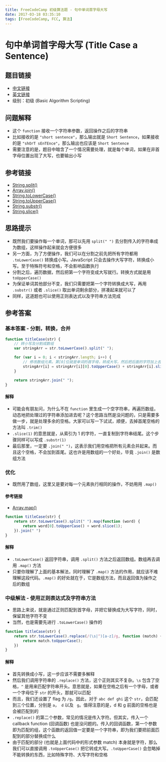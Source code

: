 ```yaml
---
title: FreeCodeCamp 初级算法题 - 句中单词首字母大写
date: 2017-03-18 03:35:10
tags: [FreeCodeCamp, FCC, 算法]
---
```

# 句中单词首字母大写 (Title Case a Sentence)

## 题目链接
- [中文链接](https://www.freecodecamp.cn/challenges/title-case-a-sentence)
- [英文链接](https://www.freecodecamp.com/challenges/title-case-a-sentence)
- 级别：初级 (Basic Algorithm Scripting)

## 问题解释
- 这个 `function` 接收一个字符串参数，返回操作之后的字符串
- 比如接收的是 `"short sentence"`，那么输出就是 `Short Sentence`，如果接收的是 `"shOrT sEnTEnce"`，那么输出也应该是 `Short Sentence`
- 需要注意的是，题目中暗含了一个情况需要处理，就是每个单词，如果在非首字母位置出现了大写，也要输出小写
<!-- more -->

## 参考链接
- [String.split()](https://developer.mozilla.org/zh-CN/docs/Web/JavaScript/Reference/Global_Objects/String/split)
- [Array.join()](https://developer.mozilla.org/en-US/docs/Web/JavaScript/Reference/Global_objects/Array/join)
- [String.toLowerCase()](https://developer.mozilla.org/zh-CN/docs/Web/JavaScript/Reference/Global_Objects/String/toLowerCase)
- [String.toUpperCase()](https://developer.mozilla.org/zh-CN/docs/Web/JavaScript/Reference/Global_Objects/String/toUpperCase)
- [String.substr()](https://developer.mozilla.org/zh-CN/docs/Web/JavaScript/Reference/Global_Objects/String/substr)
- [String.slice()](https://developer.mozilla.org/zh-CN/docs/Web/JavaScript/Reference/Global_Objects/String/slice)

## 思路提示
- 既然我们要操作每一个单词，那可以先用 `split(" ")` 去分割传入的字符串成为数组，这样操作起来就会方便很多
- 另一方面，为了方便操作，我们可以在分割之前先把所有字符都用 `.toLowerCase()` 转换成小写。JavaScript 只会去操作大写字符，转换成小写。至于特殊符号和空格，不会影响函数执行
- 分割之后，遍历数据，然后把第一个字符变成大写就行。转换方式就是用 `toUpperCase()`
- 为保证单词其他部分不变，我们只需要把第一个字符转换成大写，再用 `.substr()` 或者 `.slice()` 取出单词剩余部分，拼凑起来就可以了
- 同样，这道题也可以使用正则表达式以及字符串方法完成

## 参考答案
### 基本答案 - 分割，转换，合并
```js
function titleCase(str) {
    // 转小写及分割成数组
    var stringArr = str.toLowerCase().split(" ");

    for (var i = 0; i < stringArr.length; i++) {
        // 修改数组元素。第[0]位就是单词的首字母，转成大写，然后把后面的字符加上去
        stringArr[i] = stringArr[i][0].toUpperCase() + stringArr[i].slice(1);
    }

    return stringArr.join(" ");
}
```
#### 解释
- 可能会有朋友问，为什么不在 `function` 里生成一个空字符串，再遍历数组，动态地把处理过的字符串添加进去呢？这个思路当然是没问题的，只是需要多做一步，就是处理多余的空格。大家可以写一下试试，顺便，去掉首尾空格的方法叫 `.trim()`
- `.slice(1)` 的意思就是，从索引为 1 的字符，一直复制到字符串结尾。这个步骤同样可以写成 `.substr(1)`
- 最后那里，一定要 `.join(" ")`，这表示我们用空格把所有元素合并起来。而且这个空格，不会加到首尾。这也许是用数组的一个好处，毕竟 `.join()` 是数组方法

### 优化
- 既然用了数组，这里又是要对每一个元素执行相同的操作，不妨用用 `.map()`
#### 参考链接
- [Array.map()](https://developer.mozilla.org/en-US/docs/Web/JavaScript/Reference/Global_objects/Array/map)
```js
function titleCase(str) {
    return str.toLowerCase().split(" ").map(function (word) {
        return word[0].toUpperCase() + word.slice(1);
    }).join(" ")
}
```
#### 解释
- `.toLowerCase()` 返回字符串，调用 `.split()` 方法之后返回数组。数组再去调用 `.map()` 方法
- 只要你理解了上面的基本解法，同时理解了 `.map()` 方法的作用，就应该不难理解这段代码。`.map()` 的好处就在于，它是数组方法，而且返回值为操作之后的数组

### 中级解法 - 使用正则表达式及字符串方法
- 思路上来说，就是通过正则匹配到首字母，并把它替换成为大写字符，同时，保留其他字符不变
- 当然，也是需要先进行 `.toLowerCase()` 操作的
```js
function titleCase(str) {
    return str.toLowerCase().replace(/(\s|^)[a-z]/g, function (match) {
        return match.toUpperCase();
    })
}
```
#### 解释
- 首先转换成小写，这一步应该不需要多解释
- 然后我们调用字符串的 `.replace()` 方法，这个正则其实不复杂。`\s` 包含了空格，`^` 是用来匹配字符串开头。意思就是，如果在空格之后有一个字母，或者一个字母位于 `str` 的开头，那就可以匹配
- 而且，我们还设置了 flag 为 `/g`。因此，对于 `abc def ghi` 这个 `str`，会匹配到三个位置，分别是 `a`，` d` 以及 ` g`。值得注意的是，d 和 g 前面的空格也是会被匹配到的
- `.replace()` 的第二个参数，常见的情况是传入字符。但其实，传入一个 callback function (回调函数) 也是没问题的。传入的回调函数，第一个参数即为匹配的组，这个函数的返回值一定要是一个字符串，即为我们要把前面匹配到的部分替换成什么
- 由于匹配的部分 (也就是上面代码中的形式参数 match) 本身就是字符，那么我们可以直接调用 `.toUpperCase()` 把它转成大写。`.toUpperCase()` 会忽略掉不能转换的东西，比如特殊字符、大写字符和空格
